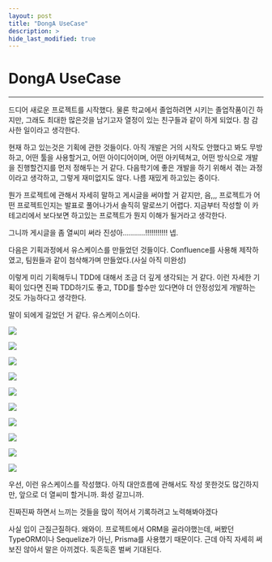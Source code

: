 ```yaml
---
layout: post
title: "DongA UseCase"
description: >
hide_last_modified: true
---
```


# DongA UseCase

---

드디어 새로운 프로젝트를 시작했다. 물론 학교에서 졸업하려면 시키는 졸업작품이긴 하지만, 그래도 최대한 많은것을 남기고자 열정이 있는 친구들과 같이 하게 되었다. 참 감사한 일이라고 생각한다. 

현재 하고 있는것은 기획에 관한 것들이다. 아직 개발은 거의 시작도 안했다고 봐도 무방하고, 어떤 툴을 사용할거고, 어떤 아이디어이며, 어떤 아키텍쳐고, 어떤 방식으로 개발을 진행할건지를 먼저 정해두는 거 같다. 다음학기에 좋은 개발을 하기 위해서 겪는 과정이라고 생각하고, 그렇게 재미없지도 않다. 나름 재밌게 하고있는 중이다.

뭔가 프로젝트에 관해서 자세히 말하고 게시글을 써야할 거 같지만, 음,,, 프로젝트가 어떤 프로젝트인지는 발표로 풀어나가서 솔직히 말로쓰기 어렵다. 지금부터 작성할 이 카테고리에서 보다보면 하고있는 프로젝트가 뭔지 이해가 될거라고 생각한다.

그니까 게시글을 좀 열씨미 써라 진성아...........!!!!!!!!!!! 넵.

다음은 기획과정에서 유스케이스를 만들었던 것들이다. Confluence를 사용해 제작하였고, 팀원들과 같이 첨삭해가며 만들었다.(사실 아직 미완성)

이렇게 미리 기획해두니 TDD에 대해서 조금 더 깊게 생각되는 거 같다. 이런 자세한 기획이 있다면 진짜 TDD하기도 좋고, TDD를 할수만 있다면야 더 안정성있게 개발하는 것도 가능하다고 생각한다.

말이 되에게 길었던 거 같다. 유스케이스이다.

![](../../../assets/img/Project/donga/uc1.png)

![](../../../assets/img/Project/donga/uc2.png)

![](../../../assets/img/Project/donga/uc4.png)

![](../../../assets/img/Project/donga/uc5.png)

![](../../../assets/img/Project/donga/uc6.png)

![](../../../assets/img/Project/donga/uc7.png)

![](../../../assets/img/Project/donga/uc8.png)

![](../../../assets/img/Project/donga/uc9.png)

![](../../../assets/img/Project/donga/uc10.png)

![](../../../assets/img/Project/donga/uc11.png)



우선, 이런 유스케이스를 작성했다. 아직 대안흐름에 관해서도 작성 못한것도 많긴하지만, 앞으로 더 열씨미 할거니까. 화성 갈끄니까.

진짜진짜 하면서 느끼는 것들을 많이 적어서 기록하려고 노력해봐야겠다

사실 입이 근질근질하다. 왜와이. 프로젝트에서 ORM을 골라야했는데, 써봤던 TypeORM이나 Sequelize가 아닌, Prisma를 사용했기 때문이다. 근데 아직 자세히 써보진 않아서 말은 아끼겠다. 둑흔둑흔 벌써 기대된다.
